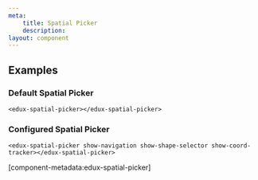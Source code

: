```yaml
---
meta:
    title: Spatial Picker
    description:
layout: component
---
```


## Examples

### Default Spatial Picker

```html:preview
<edux-spatial-picker></edux-spatial-picker>
```

### Configured Spatial Picker

```html:preview
<edux-spatial-picker show-navigation show-shape-selector show-coord-tracker></edux-spatial-picker>
```

[component-metadata:edux-spatial-picker]
